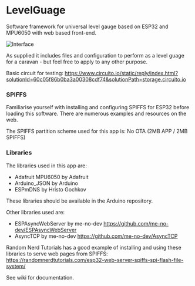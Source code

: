 # LevelGuage
Software framework for universal level gauge based on ESP32 and MPU6050 with web based front-end.

![Interface](https://www.dropbox.com/s/crtm2t1ajzf0lm2/ExampleTilt.jpg?raw=1)

As supplied it includes files and configuration to perform as a level guage for a caravan - but feel free to apply to any other purpose.

Basic circuit for testing:
https://www.circuito.io/static/reply/index.html?solutionId=60c05f86b0ba3a00308cdf74&solutionPath=storage.circuito.io

### SPIFFS

Familiarise yourself with installing and configuring SPIFFS for ESP32 before loading this software.  There are numerous examples and resources on the web.

The SPIFFS partition scheme used for this app is: No OTA (2MB APP / 2MB SPIFFS)

### Libraries

The libraries used in this app are:

  * Adafruit MPU6050 by Adafruit
  * Arduino_JSON by Arduino
  * ESPmDNS by Hristo Gochkov
  
These libraries should be available in the Arduino repository.

Other libraries used are:

  * ESPAsyncWebServer by me-no-dev https://github.com/me-no-dev/ESPAsyncWebServer
  * AsyncTCP by me-no-dev https://github.com/me-no-dev/AsyncTCP
  
Random Nerd Tutorials has a good example of installing and using these libraries to serve web pages from SPIFFS: https://randomnerdtutorials.com/esp32-web-server-spiffs-spi-flash-file-system/
  

See wiki for documentation.
